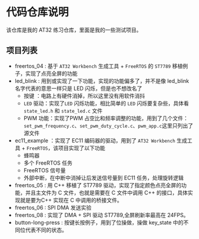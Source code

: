 # 代码仓库说明

该仓库是我的 AT32 练习仓库，里面是我的一些测试项目。

## 项目列表

- freertos_04 : 基于 `AT32 Workbench` 生成工具 + `FreeRTOS` 的 `ST7789` 移植例子，实现了点亮全屏的功能
- led_blink : 用到或实现了一下功能，实现的功能偏多了，并不是像 led_blink 名字代表的意思一样只是 LED 闪烁，但是也不想改名了 
	- 按键 ：电路上有硬件消掉，所以这里没有用软件消抖
	- `LED` 驱动：实现了`LED` 闪烁功能，相比简单的 `LED` 闪烁要复杂些，具体看 `state_led.h` 和 `state_led.c` 文件
	- PWM 功能：实现了PWM 占空比和频率调整的功能，用到了几个文件：`set_pwm_frequency.c`、`set_pwm_duty_cycle.c`、`pwm_app.c`这里只列出了源文件
- ec11_example ：实现了 EC11 编码器的驱动，用到了 `AT32 Workbench` 生成工具 + `FreeRTOS`，该项目实现了以下功能
	- 蜂鸣器
	- 多个 FreeRTOS 任务
	- FreeRTOS 信号量
	- 外部中断，在中断中消掉让后发送信号量到 EC11 任务，处理旋转逻辑
- freertos_05 : 用 C++ 移植了 ST7789 驱动，实现了指定颜色点亮全屏的功能，并且主文件为 C 文件，也就是需要在 C 文件中调用 C++ 的接口，具体实现就是要为C++ 实现在 C 中调用的桥接文件。
- freertos_06 : SPI DMA 发送实验
- freertos_08 : 实现了 DMA + SPI 驱动 ST7789,全屏刷新率最高在 24FPS。
- button-long-press : 按键长按例子，用到了位操做，操做 key_state 中的不同位代表不同的状态。

	
	

	
	
	